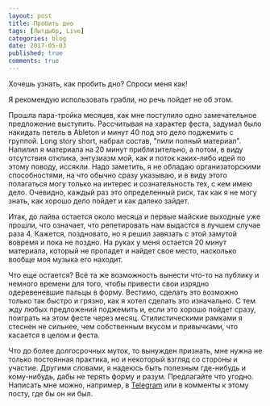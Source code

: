 ```yaml
---
layout: post
title: Пробить дно
tags: [Лытдыбр, Live]
categories: blog
date: 2017-05-03
published: true
comments: true
---
```

Хочешь узнать, как пробить дно? Спроси меня как!

Я рекомендую использовать грабли, но речь пойдет не об этом.

Прошла пара-тройка месяцев, как мне поступило одно замечательное предложение выступить. Рассчитывая на характер феста, задумал было накидать петель в Ableton и минут 40 под это дело поджемить с группой. Long story short, набрал состав, "пили полный материал". Напилил я материала на 20 минут приблизительно, а потом, в виду отсутствия отклика, энтузиазм мой, как и поток каких-либо идей по этому поводу, иссякли.
Надо заметить, я не обладаю организаторскими способностями, на что обычно сразу указываю, и в виду этого полагаться могу только на интерес и сознательность тех, с кем имею дело. Очевидно, каждый раз это определенный риск, так как я не могу знать, как хорошо дело пойдет и как далеко зайдет.

Итак, до лайва остается около месяца и первые майские выходные уже прошли, что означает, что репетировать нам выдастся в лучшем случае раза 4. Кажется, поздновато, но я решил завязать с этой замутой вовремя и пока не поздно. На руках у меня остается 20 минут материала, который не пропадет и найдет свое место, насколько вообще моя музыка его находит.

Что еще остается? Всё та же возможность вынести что-то на публику и немного времени для того, чтобы привести свои изрядно одеревеневшие пальцы в форму. Вестимо, сделать это возможно только так быстро и грязно, как я хотел сделать это изначально. С тем жду любых предложений поджемить и, если это хорошо пойдет сразу, поиграть на этом фесте через месяц. Стилистическими рамками я стеснен не сильнее, чем собственным вкусом и привычками, что касается в целом и феста.

Что до более долгосрочных муток, то вынужден признать, мне нужна не только постоянная практика, но и некоторый взгляд со стороны и участие. Другими словами, я надеюсь быть полезным где-нибудь и кому-нибудь, дабы не терять форму и разум. Предлагайте что угодно. Написать мне можно, например, в [Telegram](https://t.me/Omega9) или в комменты к этому посту, где бы он ни был.
